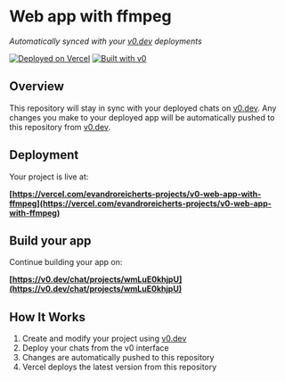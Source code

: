 # Web app with ffmpeg

*Automatically synced with your [v0.dev](https://v0.dev) deployments*

[![Deployed on Vercel](https://img.shields.io/badge/Deployed%20on-Vercel-black?style=for-the-badge&logo=vercel)](https://vercel.com/evandroreicherts-projects/v0-web-app-with-ffmpeg)
[![Built with v0](https://img.shields.io/badge/Built%20with-v0.dev-black?style=for-the-badge)](https://v0.dev/chat/projects/wmLuE0khjpU)

## Overview

This repository will stay in sync with your deployed chats on [v0.dev](https://v0.dev).
Any changes you make to your deployed app will be automatically pushed to this repository from [v0.dev](https://v0.dev).

## Deployment

Your project is live at:

**[https://vercel.com/evandroreicherts-projects/v0-web-app-with-ffmpeg](https://vercel.com/evandroreicherts-projects/v0-web-app-with-ffmpeg)**

## Build your app

Continue building your app on:

**[https://v0.dev/chat/projects/wmLuE0khjpU](https://v0.dev/chat/projects/wmLuE0khjpU)**

## How It Works

1. Create and modify your project using [v0.dev](https://v0.dev)
2. Deploy your chats from the v0 interface
3. Changes are automatically pushed to this repository
4. Vercel deploys the latest version from this repository